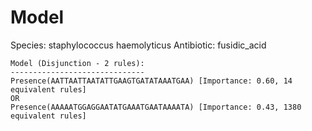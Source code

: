 
# Model

Species: staphylococcus haemolyticus
Antibiotic: fusidic_acid

```
Model (Disjunction - 2 rules):
------------------------------
Presence(AATTAATTAATATTGAAGTGATATAAATGAA) [Importance: 0.60, 14 equivalent rules]
OR
Presence(AAAAATGGAGGAATATGAAATGAATAAAATA) [Importance: 0.43, 1380 equivalent rules]

```

